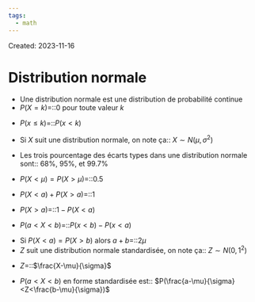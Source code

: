 ```yaml
---
tags:
  - math
---
```

Created: 2023-11-16

# Distribution normale
- Une distribution normale est une distribution de probabilité continue
- $P(X =k)$=::0 pour toute valeur $k$
<!--SR:!2024-02-03,49,250-->
- $P(x\leq k)$=::$P(x<k)$
<!--SR:!2024-04-02,82,250-->
- Si $X$ suit une distribution normale, on note ça:: $X\sim N(\mu,\sigma^{2})$
<!--SR:!2024-02-27,40,210-->
- Les trois pourcentage des écarts types dans une distribution normale sont:: 68%, 95%, et 99.7%
<!--SR:!2024-05-07,104,250-->
- $P(X <\mu) =P(X >\mu)$=::$0.5$
<!--SR:!2024-04-26,97,250-->
- $P(X<a)+P(X>a)$=::$1$
<!--SR:!2024-01-25,44,250-->
- $P(X>a)$=::$1-P(X<a)$
<!--SR:!2024-01-29,25,230-->
- $P(a<X<b)$=::$P(x<b)-P(x<a)$
<!--SR:!2024-02-14,47,230-->
- Si $P(X<a)=P(X>b)$ alors $a+b=$::$2\mu$
- $Z$ suit une distribution normale standardisée, on note ça:: $Z\sim N(0,1^{2})$
<!--SR:!2024-01-29,16,230-->
- $Z$=::$\frac{X-\mu}{\sigma}$
<!--SR:!2024-02-10,22,190-->
- $P(a<X<b)$ en forme standardisée est:: $P(\frac{a-\mu}{\sigma}<Z<\frac{b-\mu}{\sigma})$
<!--SR:!2024-05-04,102,250-->
